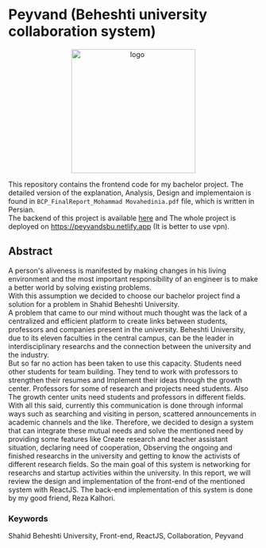 # Peyvand (Beheshti university collaboration system)
<div align="center">
	<img height="250" src="https://user-images.githubusercontent.com/46230333/190456259-2d20372c-2bad-4e2c-a891-f04d3d3dff89.png" alt="logo" title="CSS" />
</div>

This repository contains the frontend code for my bachelor project. The detailed version of the explanation, Analysis, Design and implementaion is found in `BCP_FinalReport_Mohammad Movahedinia.pdf` file, which is written in Persian.<br/>
The backend of this project is available [here](https://github.com/RezaKlhor/SBUhamkari) and The whole project is deployed on https://peyvandsbu.netlify.app (It is better to use vpn).

## Abstract
A person's aliveness is manifested by making changes in his living environment and the most important responsibility of an engineer is to make a better world by solving existing problems.\
With this assumption we decided to choose our bachelor project find a solution for a problem in Shahid Beheshti University.\
A problem that came to our mind without much thought was the lack of a centralized and efficient platform to create links between students, professors and companies present in the university. Beheshti University, due to its eleven faculties in the central campus, can be the leader in interdisciplinary researchs and the connection between the university and the industry.\
But so far no action has been taken to use this capacity. Students need other students for team building. They tend to work with professors to strengthen their resumes and Implement their ideas through the growth center. Professors for some of research and projects need students. Also The growth center units need students and professors in different fields. With all this said, currently this communication is done through informal ways such as searching and visiting in person, scattered announcements in academic channels and the like. Therefore, we decided to design a system that can integrate these mutual needs and solve the mentioned need by providing some features like Create research and teacher assistant situation, declaring need of cooperation, Observing the ongoing and finished researchs in the university and getting to know the activists of different research fields. So the main goal of this system is networking for researchs and startup activities within the university. In this report, we will review the design and implementation of the front-end of the mentioned system with ReactJS. The back-end implementation of this system is done by my good friend, Reza Kalhori.

### Keywords
Shahid Beheshti University, Front-end, ReactJS, Collaboration, Peyvand

